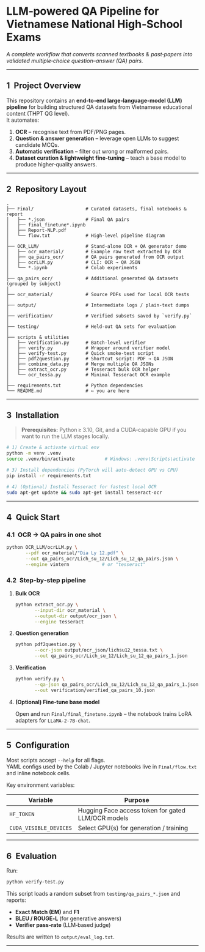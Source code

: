# LLM‑powered QA Pipeline for Vietnamese National High‑School Exams
*A complete workflow that converts scanned textbooks & past‑papers into validated multiple‑choice question–answer (QA) pairs.*

---

## 1 Project Overview
This repository contains an **end‑to‑end large‑language‑model (LLM) pipeline** for building structured QA datasets from Vietnamese educational content (THPT QG level).  
It automates:

1. **OCR** – recognise text from PDF/PNG pages.  
2. **Question & answer generation** – leverage open LLMs to suggest candidate MCQs.  
3. **Automatic verification** – filter out wrong or malformed pairs.  
4. **Dataset curation & lightweight fine‑tuning** – teach a base model to produce higher‑quality answers.

---

## 2 Repository Layout

```
.
├── Final/                   # Curated datasets, final notebooks & report
│   ├── *.json               # Final QA pairs
│   ├── final_finetune*.ipynb
│   ├── Report‑NLP.pdf
│   └── flow.txt             # High‑level pipeline diagram
│
├── OCR_LLM/                 # Stand‑alone OCR + QA generator demo
│   ├── ocr_material/        # Example raw text extracted by OCR
│   ├── qa_pairs_ocr/        # QA pairs generated from OCR output
│   ├── ocrLLM.py            # CLI: OCR → QA JSON
│   └── *.ipynb              # Colab experiments
│
├── qa_pairs_ocr/            # Additional generated QA datasets (grouped by subject)
│
├── ocr_material/            # Source PDFs used for local OCR tests
│
├── output/                  # Intermediate logs / plain‑text dumps
│
├── verification/            # Verified subsets saved by `verify.py`
│
├── testing/                 # Held‑out QA sets for evaluation
│
├── scripts & utilities
│   ├── Verification.py      # Batch‑level verifier
│   ├── verify.py            # Wrapper around verifier model
│   ├── verify‑test.py       # Quick smoke‑test script
│   ├── pdf2question.py      # Shortcut script: PDF → QA JSON
│   ├── combine_data.py      # Merge multiple QA JSONs
│   ├── extract_ocr.py       # Tesseract bulk OCR helper
│   └── ocr_tessa.py         # Minimal Tesseract OCR example
│
├── requirements.txt         # Python dependencies
└── README.md                # ← you are here
```


---

## 3 Installation

> **Prerequisites:** Python ≥ 3.10, Git, and a CUDA‑capable GPU if you want to run the LLM stages locally.

```bash
# 1) Create & activate virtual env
python -m venv .venv
source .venv/bin/activate           # Windows: .venv\Scripts\activate

# 3) Install dependencies (PyTorch will auto‑detect GPU vs CPU)
pip install -r requirements.txt

# 4) (Optional) Install Tesseract for fastest local OCR
sudo apt-get update && sudo apt-get install tesseract-ocr
```

---

## 4 Quick Start

### 4.1 OCR → QA pairs in one shot

```bash
python OCR_LLM/ocrLLM.py \
       --pdf ocr_material/"Dia Ly 12.pdf" \
       --out qa_pairs_ocr/Lich_su_12/Lich_su_12_qa_pairs.json \
       --engine vintern            # or "tesseract"
```

### 4.2 Step‑by‑step pipeline

1. **Bulk OCR**

   ```bash
   python extract_ocr.py \
          --input-dir ocr_material \
          --output-dir output/ocr_json \
          --engine tesseract
   ```

2. **Question generation**

   ```bash
   python pdf2question.py \
          --ocr-json output/ocr_json/lichsu12_tessa.txt \
          --out qa_pairs_ocr/Lich_su_12/Lich_su_12_qa_pairs_1.json
   ```

3. **Verification**

   ```bash
   python verify.py \
          --qa-json qa_pairs_ocr/Lich_su_12/Lich_su_12_qa_pairs_1.json \
          --out verification/verified_qa_pairs_10.json
   ```

4. **(Optional) Fine‑tune base model**

   Open and run `Final/final_finetune.ipynb` – the notebook trains LoRA adapters for `LLaMA‑2‑7B‑chat`.

---

## 5 Configuration

Most scripts accept `--help` for all flags.  
YAML configs used by the Colab / Jupyter notebooks live in `Final/flow.txt` and inline notebook cells.

Key environment variables:

| Variable | Purpose |
|----------|---------|
| `HF_TOKEN` | Hugging Face access token for gated LLM/OCR models |
| `CUDA_VISIBLE_DEVICES` | Select GPU(s) for generation / training |

---

## 6 Evaluation

Run:

```bash
python verify‑test.py
```

This script loads a random subset from `testing/qa_pairs_*.json` and reports:

* **Exact Match (EM)** and **F1**  
* **BLEU / ROUGE‑L** (for generative answers)  
* **Verifier pass‑rate** (LLM‑based judge)

Results are written to `output/eval_log.txt`.

---

